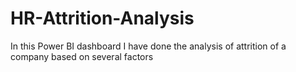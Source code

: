# HR-Attrition-Analysis
In this Power BI dashboard I have done the analysis of attrition of a company based on several factors
